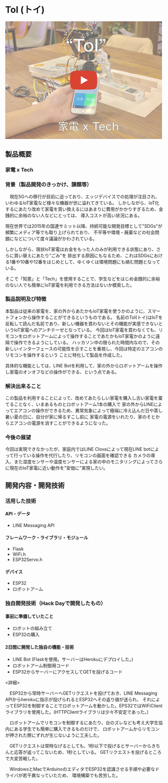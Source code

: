# ToI (トイ)

[![Product Name](image.png)](https://youtu.be/UlQ4Vr6_iWs)

## 製品概要
### 家電 x Tech

### 背景（製品開発のきっかけ、課題等）
　現在5Gへの移行が目前に迫っており、エッジデバイスでの処理が注目され、いわゆるIoT家電など様々な機器が世に溢れてきている。
しかしながら、IoT化するにあたり改めて家電を買い換えるにはあまりに費用がかかりすぎるため、金銭的に余裕のない人などにとっては、
導入コストが高い状況にある。

現在世界では2015年の国連サミット以降、持続可能な開発目標として"SDGs"が頻繁にメディア等でも取り上げられており、
不平等や環境・廃棄などの社会問題になどについて度々議論がかわされている。

しかしながら、現状IoT家電はお金をもった人のみが利用できる状態にあり、さらに買い替えにあたり"ごみ"を
排出する原因にもなるため、これはSDGsにおける1番や10番や12番をはじめとして、ゆくゆくは環境問題にも絡む問題となっている。

そこで「知恵」と「Tech」を使用することで、学生などをはじめ金銭的に余裕のない人でも簡単にIoT家電を利用できる方法はないか模索した。

### 製品説明及び特徴
本製品は従来の家電を、家の外からあたかもIoT家電を使うかのように、スマートフォンから操作することができるというものである。
名前のToI(トイ)はIoTを反転して読んだ名前であり、新しい機器を買わないとその機能が実感できないというIoT家電へのアンチテーゼとなっている。
今回はIoT家電を買わなくても、リモコンをロボットアームによって操作することであたかもIoT家電かのように遠隔で操作できるようにしている。
ハッカソン中の限られた時間内なので、その新しいインターフェースの可能性を示すことを重視し、今回は特定のエアコンのリモコンを操作するという
ことに特化して製品を作成した。

具体的な機能としては、LINE Botを利用して、家の外からロボットアームを操作し家電のオンオフなどの操作ができる、という点である。

### 解決出来ること
この製品を利用することによって、改めてあたらしい家電を購入し古い家電を棄てることなく、いまあるものとロボットアーム1本の購入で
家の外からLINEによってエアコンの操作ができるため、異常気象によって極端に冷え込んだ日や蒸し暑い夏の日に、自分が家に帰るすこし前に
家電の電源をいれたり、家のそとからエアコンの電源を消すことができるようになった。

### 今後の展望
今回は実現できなかったが、家庭内ではLINE Clovaによって現在LINE botによって行っている操作を代行したり、リモコンの画面を確認できる
カメラの導入、また湿度センサーや温度センサーによる家の中のモニタリングによってさらに現在のIoT家電に近い動作を"安価に"実現したい。


## 開発内容・開発技術
### 活用した技術
#### API・データ
* LINE Messaging API

#### フレームワーク・ライブラリ・モジュール
* Flask
* WiFi.h
* ESP32Servo.h

#### デバイス
* ESP32
* ロボットアーム

### 独自開発技術（Hack Dayで開発したもの）
#### 事前に準備していたこと
* ロボットの組み立て
* ESP32の購入

#### 2日間に開発した独自の機能・技術
* LINE Bot (Flaskを使用。サーバーはHerokuにデプロイした。)
* ロボットアーム制御用コード
* ESP32からサーバーにアクセスしてGETを投げるコード


<詳細>

　ESP32から常時サーバーへGETリクエストを投げておき、LINE Messaging APIからherokuに指示が投げられるとESP32へその返り値が送られ、
それによってESP32を制御することでロボットアームを動かした。EPS32ではWiFiClientライブラリを使用した。(HTTPClientライブラリは少々不安定であった。)

　ロボットアームでリモコンを制御するにあたり、台のズレなども考え大学生協内にある学生でも簡単に購入できるものだけで、
ロボットアームからリモコンが押された際にずれが生じないように工夫した。

　GETリクエストは常時なげるとしても、1秒以下で投げるとサーバーからきちんと応答が返ってこないため、1秒としている。
GETリクエストを投げるところで大変苦戦した。

　WindowsとMacでArduinoのエディタでESP32を認識させる手順や必要なドライバが若干異なっていたため、
環境構築でも苦労した。



